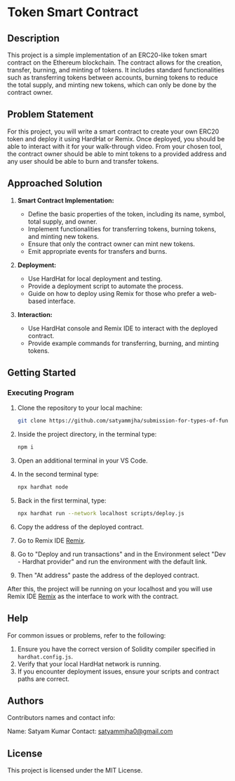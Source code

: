 # Token Smart Contract

## Description

This project is a simple implementation of an ERC20-like token smart contract on the Ethereum blockchain. The contract allows for the creation, transfer, burning, and minting of tokens. It includes standard functionalities such as transferring tokens between accounts, burning tokens to reduce the total supply, and minting new tokens, which can only be done by the contract owner.

## Problem Statement

For this project, you will write a smart contract to create your own ERC20 token and deploy it using HardHat or Remix. Once deployed, you should be able to interact with it for your walk-through video. From your chosen tool, the contract owner should be able to mint tokens to a provided address and any user should be able to burn and transfer tokens.

## Approached Solution

1. **Smart Contract Implementation:** 
   - Define the basic properties of the token, including its name, symbol, total supply, and owner.
   - Implement functionalities for transferring tokens, burning tokens, and minting new tokens.
   - Ensure that only the contract owner can mint new tokens.
   - Emit appropriate events for transfers and burns.

2. **Deployment:**
   - Use HardHat for local deployment and testing.
   - Provide a deployment script to automate the process.
   - Guide on how to deploy using Remix for those who prefer a web-based interface.

3. **Interaction:**
   - Use HardHat console and Remix IDE to interact with the deployed contract.
   - Provide example commands for transferring, burning, and minting tokens.

## Getting Started

### Executing Program

1. Clone the repository to your local machine:
    ```bash
    git clone https://github.com/satyammjha/submission-for-types-of-function-assessment
    ```

2. Inside the project directory, in the terminal type:
    ```bash
    npm i
    ```
3. Open an additional terminal in your VS Code.

4. In the second terminal type:
    ```bash
    npx hardhat node
    ```

5. Back in the first terminal, type:
    ```bash
    npx hardhat run --network localhost scripts/deploy.js
    ```

6. Copy the address of the deployed contract.

7. Go to Remix IDE [Remix](https://remix.ethereum.org/).

8. Go to "Deploy and run transactions" and in the Environment select "Dev - Hardhat provider" and run the environment with the default link.

9. Then "At address" paste the address of the deployed contract.

After this, the project will be running on your localhost and you will use Remix IDE [Remix](https://remix.ethereum.org/) as the interface to work with the contract.

## Help

For common issues or problems, refer to the following:

1. Ensure you have the correct version of Solidity compiler specified in `hardhat.config.js`.
2. Verify that your local HardHat network is running.
3. If you encounter deployment issues, ensure your scripts and contract paths are correct.

## Authors

Contributors names and contact info:

Name: Satyam Kumar
Contact: satyammjha0@gmail.com

## License

This project is licensed under the MIT License.
